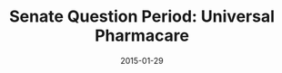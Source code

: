---
title: "Senate Question Period: Universal Pharmacare"
year: 2015
month: "Jan"
day: 29
date: 2015-01-29
href: "http://liberalsenateforum.ca/your-question-period/universal-pharmacare/"
lang: "en"
news-publication: "Senate QP"
---